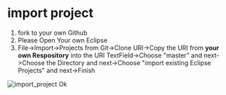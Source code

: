 # import project
1. fork to your own Github
2. Please Open Your own Eclipse
3. File->Import->Projects from Git->Clone URI->Copy the URI from **your own Respository** into the URI TextField->Choose "master" and next->Choose the Directory and next->Choose "import existing Eclipse Projects" and next->Finish

![import_project](http://images2015.cnblogs.com/blog/683206/201603/683206-20160324093308136-307634036.gif)
Ok
